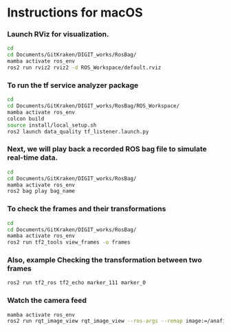 # Instructions for macOS

### Launch RViz for visualization.
``` bash
cd
cd Documents/GitKraken/DIGIT_works/RosBag/
mamba activate ros_env
ros2 run rviz2 rviz2 -d ROS_Workspace/default.rviz
```

### To run the tf service analyzer package
``` bash
cd
cd Documents/GitKraken/DIGIT_works/RosBag/ROS_Workspace/
mamba activate ros_env
colcon build
source install/local_setup.sh 
ros2 launch data_quality tf_listener.launch.py
```

### Next, we will play back a recorded ROS bag file to simulate real-time data.
``` bash
cd
cd Documents/GitKraken/DIGIT_works/RosBag/
mamba activate ros_env
ros2 bag play bag_name
```

### To check the frames and their transformations
``` bash
cd
cd Documents/GitKraken/DIGIT_works/RosBag/
mamba activate ros_env
ros2 run tf2_tools view_frames -o frames
```

### Also, example Checking the transformation between two frames
``` bash
ros2 run tf2_ros tf2_echo marker_111 marker_0
```

### Watch the camera feed
``` bash
mamba activate ros_env
ros2 run rqt_image_view rqt_image_view --ros-args --remap image:=/anafi/camera/image
```